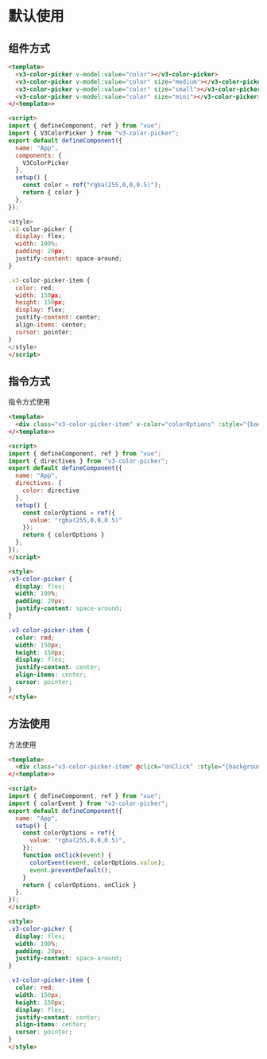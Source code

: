 # 默认使用

## 组件方式
<div class="v3-color-picker">
  <ClientOnly>
    <v3-color-picker v-model:value="color"></v3-color-picker>
    <v3-color-picker v-model:value="color" size="medium"></v3-color-picker>
    <v3-color-picker v-model:value="color" size="small"></v3-color-picker>
    <v3-color-picker v-model:value="color" size="mini"></v3-color-picker>
  </ClientOnly>
</div>

```html
<template>
  <v3-color-picker v-model:value="color"></v3-color-picker>
  <v3-color-picker v-model:value="color" size="medium"></v3-color-picker>
  <v3-color-picker v-model:value="color" size="small"></v3-color-picker>
  <v3-color-picker v-model:value="color" size="mini"></v3-color-picker>
</<template>>

<script>
import { defineComponent, ref } from "vue";
import { V3ColorPicker } from "v3-color-picker";
export default defineComponent({
  name: "App",
  components: {
    V3ColorPicker
  },
  setup() {
    const color = ref("rgba(255,0,0,0.5)");
    return { color }
  },
});

<style>
.v3-color-picker {
  display: flex;
  width: 100%;
  padding: 20px;
  justify-content: space-around;
}

.v3-color-picker-item {
  color: red;
  width: 150px;
  height: 150px;
  display: flex;
  justify-content: center;
  align-items: center;
  cursor: pointer;
}
</style>
</script>
```

## 指令方式
<div class="v3-color-picker">
  <div class="v3-color-picker-item" @click="onClick" :style="{backgroundColor: colorOptions.value}">指令方式使用</div>
</div>

```html
<template>
  <div class="v3-color-picker-item" v-color="colorOptions" :style="{backgroundColor: colorOptions.value}">指令方式使用</div>
</<template>>

<script>
import { defineComponent, ref } from "vue";
import { directives } from "v3-color-picker";
export default defineComponent({
  name: "App",
  directives: {
    color: directive
  },
  setup() {
    const colorOptions = ref({
      value: "rgba(255,0,0,0.5)"
    });
    return { colorOptions }
  },
});
</script>

<style>
.v3-color-picker {
  display: flex;
  width: 100%;
  padding: 20px;
  justify-content: space-around;
}

.v3-color-picker-item {
  color: red;
  width: 150px;
  height: 150px;
  display: flex;
  justify-content: center;
  align-items: center;
  cursor: pointer;
}
</style>
```

## 方法使用
<div class="v3-color-picker">
  <div class="v3-color-picker-item" @click="onClick" :style="{backgroundColor: colorOptions.value}">方法使用</div>
</div>

```html
<template>
  <div class="v3-color-picker-item" @click="onClick" :style="{backgroundColor: colorOptions.value}">方法使用</div>
</<template>>

<script>
import { defineComponent, ref } from "vue";
import { colorEvent } from "v3-color-picker";
export default defineComponent({
  name: "App",
  setup() {
    const colorOptions = ref({
      value: "rgba(255,0,0,0.5)",
    });
    function onClick(event) {
      colorEvent(event, colorOptions.value);
      event.preventDefault();
    }
    return { colorOptions, onClick }
  },
});
</script>

<style>
.v3-color-picker {
  display: flex;
  width: 100%;
  padding: 20px;
  justify-content: space-around;
}

.v3-color-picker-item {
  color: red;
  width: 150px;
  height: 150px;
  display: flex;
  justify-content: center;
  align-items: center;
  cursor: pointer;
}
</style>
```

<script>
import { defineComponent, ref, getCurrentInstance } from "vue";

export default defineComponent({
  name: "App",
  setup() {
    const { proxy } = getCurrentInstance();
    const color = ref("#00CED1");
    const colorOptions = ref({
      value: "#00CED1",
      change: function(v) {
        colorOptions.value.value = v;
      }
    });
    function onClick(event) {
      proxy.colorEvent(event, colorOptions.value);
      event.preventDefault();
    }
    return { color, colorOptions, onClick }
  },
});
</script>
